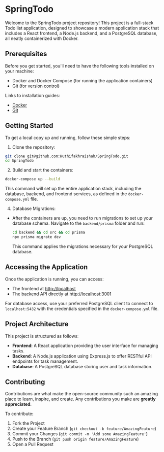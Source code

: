 # SpringTodo

Welcome to the SpringTodo project repository! This project is a full-stack Todo list application, designed to showcase a modern application stack that includes a React frontend, a Node.js backend, and a PostgreSQL database, all neatly containerized with Docker.

## Prerequisites

Before you get started, you'll need to have the following tools installed on your machine:

- Docker and Docker Compose (for running the application containers)
- Git (for version control)

Links to installation guides:

- [Docker](https://docs.docker.com/get-docker/)
- [Git](https://git-scm.com/book/en/v2/Getting-Started-Installing-Git)

## Getting Started

To get a local copy up and running, follow these simple steps:

1. Clone the repository:

```bash
git clone git@github.com:Huthifakhraishah/SpringTodo.git
cd SpringTodo
```

2. Build and start the containers:

```bash
docker-compose up --build
```

This command will set up the entire application stack, including the database, backend, and frontend services, as defined in the `docker-compose.yml` file.

4.  Database Migrations:

- After the containers are up, you need to run migrations to set up your database schema. Navigate to the `backend/prisma` folder and run:

  ```bash
  cd backend && cd src && cd prisma
  npx prisma migrate dev
  ```

  This command applies the migrations necessary for your PostgreSQL database.

## Accessing the Application

Once the application is running, you can access:

- The frontend at [http://localhost](http://localhost)
- The backend API directly at [http://localhost:3001](http://localhost:3001)

For database access, use your preferred PostgreSQL client to connect to `localhost:5432` with the credentials specified in the `docker-compose.yml` file.

## Project Architecture

This project is structured as follows:

- **Frontend**: A React application providing the user interface for managing tasks.
- **Backend**: A Node.js application using Express.js to offer RESTful API endpoints for task management.
- **Database**: A PostgreSQL database storing user and task information.

## Contributing

Contributions are what make the open-source community such an amazing place to learn, inspire, and create. Any contributions you make are **greatly appreciated**.

To contribute:

1. Fork the Project
2. Create your Feature Branch (`git checkout -b feature/AmazingFeature`)
3. Commit your Changes (`git commit -m 'Add some AmazingFeature'`)
4. Push to the Branch (`git push origin feature/AmazingFeature`)
5. Open a Pull Request
